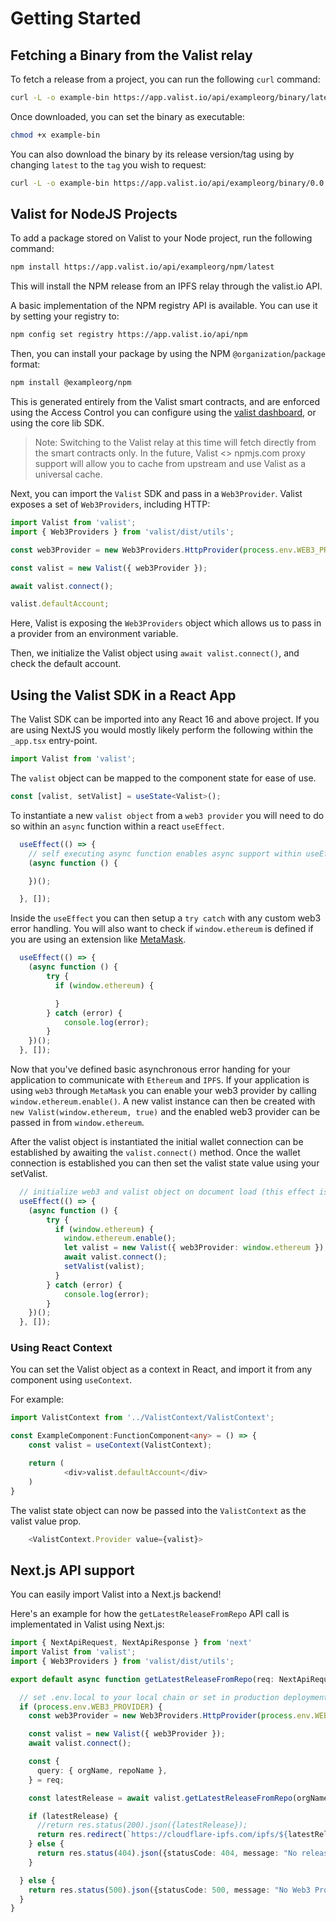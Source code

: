 # Getting Started

## Fetching a Binary from the Valist relay

To fetch a release from a project, you can run the following `curl` command:

```bash
curl -L -o example-bin https://app.valist.io/api/exampleorg/binary/latest
```

Once downloaded, you can set the binary as executable:

```bash
chmod +x example-bin
```

You can also download the binary by its release version/tag using by changing `latest` to the `tag` you wish to request:

```bash
curl -L -o example-bin https://app.valist.io/api/exampleorg/binary/0.0.1
```

## Valist for NodeJS Projects

To add a package stored on Valist to your Node project, run the following command:

```bash
npm install https://app.valist.io/api/exampleorg/npm/latest
```

This will install the NPM release from an IPFS relay through the valist.io API.

A basic implementation of the NPM registry API is available. You can use it by setting your registry to:

```bash
npm config set registry https://app.valist.io/api/npm
```

Then, you can install your package by using the NPM `@organization`/`package` format:

```bash
npm install @exampleorg/npm
```

This is generated entirely from the Valist smart contracts, and are enforced using the Access Control you can configure using the [valist dashboard](https://app.valist.io), or using the core lib SDK.

> Note: Switching to the Valist relay at this time will fetch directly from the smart contracts only. In the future, Valist <> npmjs.com proxy support will allow you to cache from upstream and use Valist as a universal cache.

Next, you can import the `Valist` SDK and pass in a `Web3Provider`. Valist exposes a set of `Web3Providers`, including HTTP:

```typescript
import Valist from 'valist';
import { Web3Providers } from 'valist/dist/utils';

const web3Provider = new Web3Providers.HttpProvider(process.env.WEB3_PROVIDER);

const valist = new Valist({ web3Provider });

await valist.connect();

valist.defaultAccount;

```

Here, Valist is exposing the `Web3Providers` object which allows us to pass in a provider from an environment variable.

Then, we initialize the Valist object using `await valist.connect()`, and check the default account.

## Using the Valist SDK in a React App

The Valist SDK can be imported into any React 16 and above project. If you are using NextJS you would mostly likely perform the following within the `_app.tsx` entry-point.

```typescript
import Valist from 'valist';
```

The `valist` object can be mapped to the component state for ease of use.

```typescript
const [valist, setValist] = useState<Valist>();
```

To instantiate a new `valist object` from a `web3 provider` you will need to do so within an `async` function within a react `useEffect`.

```typescript
  useEffect(() => {
    // self executing async function enables async support within useEffect
    (async function () {

    })();

  }, []);
```

Inside the `useEffect` you can then setup a `try catch` with any custom web3 error handling. You will also want to check if `window.ethereum` is defined if you are using an extension like [MetaMask](https://metamask.io).

```typescript
  useEffect(() => {
    (async function () {
        try {
          if (window.ethereum) {

          }
        } catch (error) {
            console.log(error);
        }
    })();
  }, []);
```

Now that you've defined basic asynchronous error handing for your application to communicate with `Ethereum` and `IPFS`. If your application is using `web3` through `MetaMask` you can enable your web3 provider by calling `window.ethereum.enable()`. A new valist instance can then be created with `new Valist(window.ethereum, true)` and the enabled web3 provider can be passed in from `window.ethereum`.

After the valist object is instantiated the initial wallet connection can be established by awaiting the `valist.connect()` method. Once the wallet connection is established you can then set the valist state value using your setValist.

```typescript
  // initialize web3 and valist object on document load (this effect is only triggered once)
  useEffect(() => {
    (async function () {
        try {
          if (window.ethereum) {
            window.ethereum.enable();
            let valist = new Valist({ web3Provider: window.ethereum });
            await valist.connect();
            setValist(valist);
          }
        } catch (error) {
            console.log(error);
        }
    })();
  }, []);
```

### Using React Context

You can set the Valist object as a context in React, and import it from any component using `useContext`.

For example:

```typescript
import ValistContext from '../ValistContext/ValistContext';

const ExampleComponent:FunctionComponent<any> = () => {
    const valist = useContext(ValistContext);

    return (
            <div>valist.defaultAccount</div>
    )
}
```

The valist state object can now be passed into the `ValistContext` as the valist value prop.

```typescript
    <ValistContext.Provider value={valist}>
```

## Next.js API support

You can easily import Valist into a Next.js backend!

Here's an example for how the `getLatestReleaseFromRepo` API call is implementated in Valist using Next.js:

```typescript
import { NextApiRequest, NextApiResponse } from 'next'
import Valist from 'valist';
import { Web3Providers } from 'valist/dist/utils';

export default async function getLatestReleaseFromRepo(req: NextApiRequest, res: NextApiResponse) {

  // set .env.local to your local chain or set in production deployment
  if (process.env.WEB3_PROVIDER) {
    const web3Provider = new Web3Providers.HttpProvider(process.env.WEB3_PROVIDER);

    const valist = new Valist({ web3Provider });
    await valist.connect();

    const {
      query: { orgName, repoName },
    } = req;

    const latestRelease = await valist.getLatestReleaseFromRepo(orgName.toString(), repoName.toString());

    if (latestRelease) {
      //return res.status(200).json({latestRelease});
      return res.redirect(`https://cloudflare-ipfs.com/ipfs/${latestRelease}`);
    } else {
      return res.status(404).json({statusCode: 404, message: "No release found!"});
    }

  } else {
    return res.status(500).json({statusCode: 500, message: "No Web3 Provider!"});
  }
}
```
